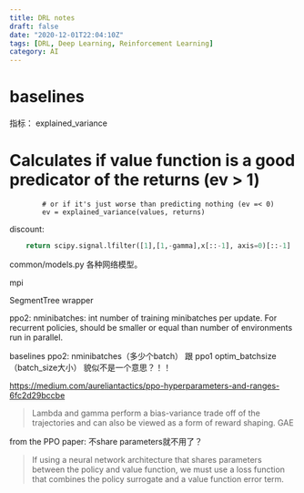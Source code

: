 ```yaml
---
title: DRL notes
draft: false
date: "2020-12-01T22:04:10Z"
tags: [DRL, Deep Learning, Reinforcement Learning]
category: AI
---
```




# baselines

指标：
explained_variance

 # Calculates if value function is a good predicator of the returns (ev > 1)
            # or if it's just worse than predicting nothing (ev =< 0)
            ev = explained_variance(values, returns)

discount:
```python
    return scipy.signal.lfilter([1],[1,-gamma],x[::-1], axis=0)[::-1]
````

common/models.py 各种网络模型。

mpi

SegmentTree
wrapper


ppo2:
 nminibatches: int                 number of training minibatches per update. For recurrent policies,
                                      should be smaller or equal than number of environments run in parallel.


baselines ppo2: nminibatches（多少个batch） 跟 ppo1 optim_batchsize（batch_size大小） 貌似不是一个意思？！！

https://medium.com/aureliantactics/ppo-hyperparameters-and-ranges-6fc2d29bccbe

> Lambda and gamma perform a bias-variance trade off of the trajectories and can also be viewed as a form of reward shaping. GAE  


from the PPO paper: 不share parameters就不用了？

> If using a neural network architecture that shares parameters between the policy and value function, we must use a loss function that combines the policy surrogate and a value function error term.